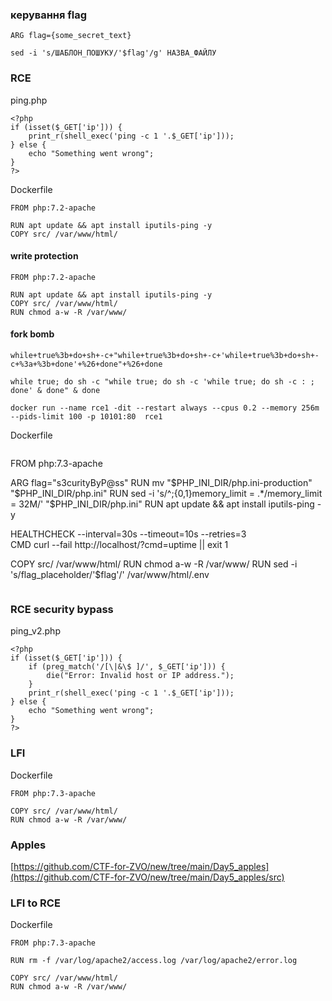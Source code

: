 ### керування flag
`ARG flag={some_secret_text}`

`sed -i 's/ШАБЛОН_ПОШУКУ/'$flag'/g' НАЗВА_ФАЙЛУ`

### RCE
ping.php
```
<?php
if (isset($_GET['ip'])) {
    print_r(shell_exec('ping -c 1 '.$_GET['ip']));
} else {
    echo "Something went wrong";
}
?>
```
Dockerfile
```
FROM php:7.2-apache

RUN apt update && apt install iputils-ping -y 
COPY src/ /var/www/html/
```

#### write protection
```
FROM php:7.2-apache

RUN apt update && apt install iputils-ping -y 
COPY src/ /var/www/html/
RUN chmod a-w -R /var/www/
```


#### fork bomb
`while+true%3b+do+sh+-c+"while+true%3b+do+sh+-c+'while+true%3b+do+sh+-c+%3a+%3b+done'+%26+done"+%26+done`

`while true; do sh -c "while true; do sh -c 'while true; do sh -c : ; done' & done" & done`

`docker run --name rce1 -dit --restart always --cpus 0.2 --memory 256m --pids-limit 100 -p 10101:80  rce1`<br>

Dockerfile
```
```
FROM php:7.3-apache

ARG flag="s3curityByP@ss"
RUN mv "$PHP_INI_DIR/php.ini-production" "$PHP_INI_DIR/php.ini"
RUN sed -i 's/^;\{0,1\}memory_limit = .*/memory_limit = 32M/' "$PHP_INI_DIR/php.ini"
RUN apt update && apt install iputils-ping -y

HEALTHCHECK --interval=30s --timeout=10s --retries=3 \
  CMD curl --fail http://localhost/?cmd=uptime || exit 1

COPY src/ /var/www/html/
RUN chmod a-w -R /var/www/
RUN sed -i 's/flag_placeholder/'$flag'/' /var/www/html/.env
```
```


### RCE security bypass
ping_v2.php
```
<?php
if (isset($_GET['ip'])) {
    if (preg_match('/[\|&\$ ]/', $_GET['ip'])) {
        die("Error: Invalid host or IP address.");
    }
    print_r(shell_exec('ping -c 1 '.$_GET['ip']));
} else {
    echo "Something went wrong";
}
?>
```



### LFI
Dockerfile
```
FROM php:7.3-apache

COPY src/ /var/www/html/
RUN chmod a-w -R /var/www/
```
### Apples
[https://github.com/CTF-for-ZVO/new/tree/main/Day5_apples](https://github.com/CTF-for-ZVO/new/tree/main/Day5_apples/src)

### LFI to RCE
Dockerfile
```
FROM php:7.3-apache

RUN rm -f /var/log/apache2/access.log /var/log/apache2/error.log

COPY src/ /var/www/html/
RUN chmod a-w -R /var/www/
```
